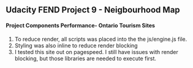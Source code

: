 ﻿## Udacity FEND Project 9 - Neigbourhood Map

#### Project Components Performance- Ontario Tourism Sites
1. To reduce render, all scripts was placed into the the js/engine.js file.
3. Styling was also inline to reduce render blocking
4. I tested this site out on pagespeed. I still have issues with render blocking, but those libraries are needed to execute first.
